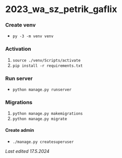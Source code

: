 # 2023_wa_sz_petrik_gaflix

### Create venv
- `py -3 -m venv venv`

### Activation
1. `source ./venv/Scripts/activate`
2. `pip install -r requirements.txt`

### Run server
- `python manage.py runserver`

### Migrations
1. `python manage.py makemigrations`
2. `python manage.py migrate`

#### Create admin
- `./manage.py createsuperuser`

*Last edited 17.5.2024*
